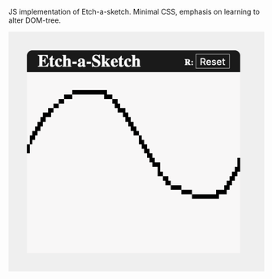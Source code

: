 JS implementation of Etch-a-sketch. Minimal CSS, emphasis on learning to alter DOM-tree.

<p align="center">
  <img src="./etch-a-sketch.png" alt="etch-a-sketch-pic"/>
</p>